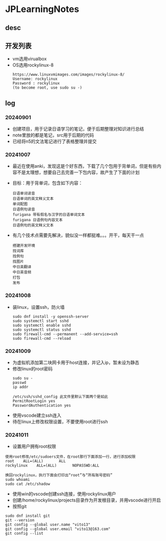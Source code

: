 # JPLearningNotes

## desc

## 开发列表

- vm选用virualbox
- OS选用rockylinux-8
    ```
    https://www.linuxvmimages.com/images/rockylinux-8/
    Username: rockylinux
    Password : rockylinux
    (to become root, use sudo su -)
    ```

## log

### 20240901

- 创建项目，用于记录日语学习的笔记，便于后期整理对知识进行总结
- note里放的都是笔记，src用于后期的代码
- 已经将n5的文法笔记进行了表格整理并提交

### 20241007

- 最近在使用anki，发现这是个好东西，下载了几个包用于背单词，但是有些内容不是太理想，想要自己去完善一下包内容，故产生了下面的计划
- 目标：用于背单词，包含如下内容：

    ```
    日语单词读音  
    日语单词的英文释义文本  
    单词配图  
    日语例句读音  
    furigana 带有假名与汉字的日语单词文本  
    furigana 日语例句内容文本  
    日语例句的英文释义文本  
    ```
- 有几个技术点需要先解决，貌似没一样都挺难。。。开干，每天干一点
    ```
    搭建开发环境
    找词库
    找例句
    找图片
    中日英翻译
    中日英音频
    打包
    发布
    ```

### 20241008

- 装linux，设置ssh，防火墙
    ```
    sudo dnf install -y openssh-server
    sudo systemctl start sshd
    sudo systemctl enable sshd
    sudo systemctl status sshd
    sudo firewall-cmd --permanent --add-service=ssh
    sudo firewall-cmd --reload
    
    ```

### 20241009

- 为虚拟机添加第二块网卡用于host连接，并记入ip，暂未设为静态
- 修改linux的root密码
    ```
    sudo su -
    passwd
    ip addr

    /etc/ssh/sshd_config 此文件里默认下面两个是如此
    PermitRootLogin yes
    PasswordAuthentication yes
    ```
- 使用vscode建立ssh连入
- 待在linux上修改权限设置，不要使用root进行ssh

### 20241011

- 设置用户拥有root权限

```
使用root修改/etc/sudoers文件，在root那行下面添加一行，进行添加权限
root    ALL=(ALL)       ALL
rockylinux    ALL=(ALL)       NOPASSWD:ALL

换回rockylinux，执行下面会打印出“root”与“所有账号密码”
sudo whoami 
sudo cat /etc/shadow
```

- 使用win的vscode创建ssh连接，使用rockylinux用户
- 创建/home/rockylinux/projects目录作为开发根目录，并用vscode进行开启
- 按照git

```
sudo dnf install git
git --version
git config --global user.name "vito13"
git config --global user.email "vito13@163.com"
git config --list
